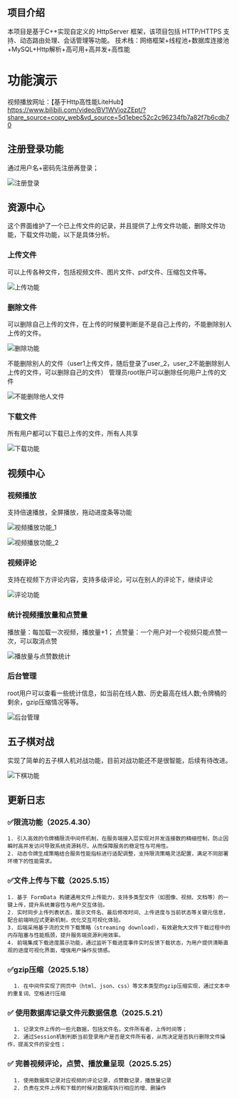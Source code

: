

## 项目介绍
本项目是基于C++实现自定义的 HttpServer 框架，该项目包括 HTTP/HTTPS 支持、动态路由处理、会话管理等功能。
技术栈：网络框架+线程池+数据库连接池+MySQL+Http解析+高可用+高并发+高性能

# 功能演示
视频播放网址：【基于Http高性能LiteHub】 https://www.bilibili.com/video/BV1WVjozZEpt/?share_source=copy_web&vd_source=5d1ebec52c2c96234fb7a82f7b6cdb70
## 注册登录功能
通过用户名+密码先注册再登录；

![注册登录](https://github.com/user-attachments/assets/856799ba-45d9-461f-833a-e2a9b311838c)



## 资源中心
这个界面维护了一个已上传文件的记录，并且提供了上传文件功能，删除文件功能，下载文件功能，以下是具体分析。

### 上传文件
可以上传各种文件，包括视频文件、图片文件、pdf文件、压缩包文件等。

![上传功能](https://github.com/user-attachments/assets/70144d1d-370f-40f3-94ac-459547baa43a)

### 删除文件
可以删除自己上传的文件，在上传的时候要判断是不是自己上传的，不能删除别人上传的文件。

![删除功能](https://github.com/user-attachments/assets/1089abc5-57fe-4356-a433-55a9289ccc65)

不能删除别人的文件（user1上传文件，随后登录了user_2，user_2不能删除别人上传的文件，可以删除自己的文件）
管理员root账户可以删除任何用户上传的文件

![不能删除他人文件](https://github.com/user-attachments/assets/bd0291aa-4e4c-4ab3-af50-6e2ed1d76e6d)

### 下载文件
所有用户都可以下载已上传的文件，所有人共享

![下载功能](https://github.com/user-attachments/assets/015669e9-d4df-473a-af92-66a0d55fabdd)

## 视频中心
### 视频播放
支持倍速播放，全屏播放，拖动进度条等功能

![视频播放功能_1](https://github.com/user-attachments/assets/c97986cf-4953-4b2a-a32c-7948f214843a)

![视频播放功能_2](https://github.com/user-attachments/assets/f22b92cb-a65f-4dcd-a177-413ede9a64e2)

### 视频评论
支持在视频下方评论内容，支持多级评论，可以在别人的评论下，继续评论

![评论功能](https://github.com/user-attachments/assets/64c9cbd5-18a2-41ce-a08d-214729851584)

### 统计视频播放量和点赞量
播放量：每加载一次视频，播放量+1；
点赞量：一个用户对一个视频只能点赞一次，可以取消点赞

![播放量与点赞数统计](https://github.com/user-attachments/assets/f31f024f-1f00-4c8a-9bfc-1234cc65e705)


### 后台管理
root用户可以查看一些统计信息，如当前在线人数、历史最高在线人数;令牌桶的剩余，gzip压缩情况等等。

![后台管理](https://github.com/user-attachments/assets/b82d73d9-2152-48bd-825d-5079d4aa4144)

## 五子棋对战
实现了简单的五子棋人机对战功能，目前对战功能还不是很智能，后续有待改进。

![下棋功能](https://github.com/user-attachments/assets/aeb451cc-58ed-4d21-bf8f-750b6d7a8e99)


## 更新日志
 ### ✅限流功能（2025.4.30）
    1. 引入高效的令牌桶限流中间件机制，在服务端接入层实现对并发连接数的精细控制，防止因瞬时高并发访问导致系统资源耗尽，从而保障服务的稳定性与可用性。
    2. 动态令牌生成策略结合服务性能指标进行适配调整，支持限流策略灵活配置，满足不同部署环境下的性能需求。
    
 ### ✅文件上传与下载（2025.5.15）
    1. 基于 FormData 构建通用文件上传能力，支持多类型文件（如图像、视频、文档等）的一键上传，提升系统兼容性与用户交互体验。
    2. 实时同步上传列表状态，展示文件名、最后修改时间、上传进度与当前状态等关键元信息，配合前端响应式更新机制，优化交互可视化体验。
    3. 后端采用基于流的文件下载策略（streaming download），有效避免大文件下载过程中的内存阻塞与性能瓶颈，提升服务端资源利用效率。
    4. 前端集成下载进度展示功能，通过监听下载进度事件实时反馈下载状态，为用户提供清晰直观的进度可视化界面，增强用户操作反馈感。

  ### ✅gzip压缩（2025.5.18）
      1. 在中间件实现了网页中（html、json、css）等文本类型的gzip压缩实现，通过文本中的重复词、空格进行压缩

  ### ✅ 使用数据库记录文件元数据信息（2025.5.21）
      1. 记录文件上传的一些元数据，包括文件名，文件所有者，上传时间等；
      2. 通过Session机制判断当前登录用户是否是文件所有者，从而决定是否执行删除文件操作，提高文件的安全性；
      
  ### ✅ 完善视频评论，点赞、播放量呈现（2025.5.25）
      1. 使用数据库记录对应视频的评论记录，点赞数记录，播放量记录
      2. 负责在文件上传和下载的时候对数据库执行相应的增、删操作

